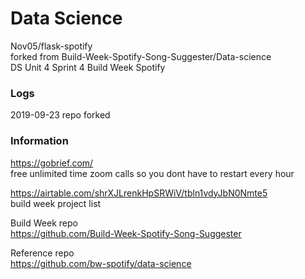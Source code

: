 # Data Science

Nov05/flask-spotify    
forked from Build-Week-Spotify-Song-Suggester/Data-science   
DS Unit 4 Sprint 4 Build Week Spotify   

### Logs 

2019-09-23 repo forked   

### Information  

https://gobrief.com/   
free unlimited time zoom calls so you dont have to restart every hour   

https://airtable.com/shrXJLrenkHpSRWiV/tbln1vdyJbN0Nmte5  
build week project list   

Build Week repo  
https://github.com/Build-Week-Spotify-Song-Suggester  

Reference repo   
https://github.com/bw-spotify/data-science
